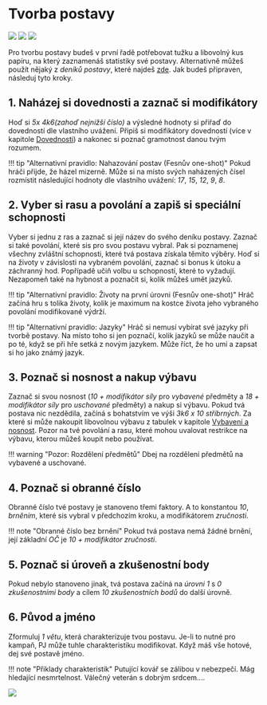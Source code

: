 # Tvorba postavy

<img src="/assets/sep_line.png"/>

<img src="/assets/Tvorba_postavy.png"/>

<img src="/assets/sep_line.png"/>

Pro tvorbu postavy budeš v první řadě potřebovat tužku a libovolný kus papíru, na který zaznamenáš statistiky své postavy. Alternativně můžeš použít nějaký z *deníků postavy*, které najdeš [zde](https://www.tkds.cz/). Jak budeš připraven, následuj tyto kroky.

## 1. Naházej si dovednosti a zaznač si modifikátory

Hoď si *5x 4k6(zahoď nejnižší číslo)* a výsledné hodnoty si přiřaď do dovedností dle vlastního uvážení. Připiš si modifikátory dovedností (více v kapitole [Dovednosti](Dovednosti.md)) a nakonec si poznač gramotnost danou tvým rozumem.

!!! tip "Alternativní pravidlo: Nahazování postav (Fesnův one-shot)"
    Pokud hráči přijde, že házel mizerně. Může si na místo svých naházených čísel rozmístit následující hodnoty dle vlastního uvážení: *17*, *15*, *12*, *9*, *8*.

## 2. Vyber si rasu a povolání a zapiš si speciální schopnosti

Vyber si jednu z ras a zaznač si její název do svého deníku postavy. Zaznač si také povolání, které sis pro svou postavu vybral. Pak si poznamenej všechny zvláštní schopnosti, které tvá postava získala těmito výběry. Hoď si na životy v závislosti na vybraném povolání, zaznač si bonus k útoku a záchranný hod. Popřípadě učiň volbu u schopností, které to vyžadují. Nezapomeň také na hybnost a poznačit si, kolik můžeš umět jazyků.

!!! tip "Alternativní pravidlo: Životy na první úrovni (Fesnův one-shot)"
    Hráč začíná hru s tolika životy, kolik je maximum na kostce života jeho vybraného povolání modifikované výdrží.

!!! tip "Alternativní pravidlo: Jazyky"
    Hráč si nemusí vybírat své jazyky při tvorbě postavy. Na místo toho si jen poznačí, kolik jazyků se může naučit a po té, když se při hře setká z novým jazykem. Může říct, že ho umí a zapsat si ho jako známý jazyk.

## 3. Poznač si nosnost a nakup výbavu

Zaznač si svou nosnost (*10 + modifikátor síly* pro *vybavené* předměty a *18 + modifikátor síly* pro *uschované* předměty) a nakup si výbavu. Pokud tvá postava nic nezdědila, začíná s bohatstvím ve výši *3k6 x 10 stříbrných*. Za které si může nakoupit libovolnou výbavu z tabulek v kapitole [Vybavení a nosnost](/Gear/#vybaveni-a-nosnost). Pozor na tvé povolání a rasu, které mohou uvalovat restrikce na výbavu, kterou můžeš koupit nebo používat.

!!! warning "Pozor: Rozdělení předmětů"
	Dbej na rozdělení předmětů na vybavené a uschované.

## 4. Poznač si obranné číslo

Obranné číslo tvé postavy je stanoveno třemi faktory. A to konstantou *10*, *brněním*, které sis vybral v předchozím kroku, a modifikátorem *zručnosti*.

!!! note "Obranné číslo bez brnění"
	Pokud tvá postava nemá žádné brnění, její základní *OČ* je *10 + modifikátor zručnosti*.

## 5. Poznač si úroveň a zkušenostní body

Pokud nebylo stanoveno jinak, tvá postava začíná na *úrovni 1* s *0 zkušenostními body* a cílem *10 zkušenostních bodů* do další úrovně.

## 6. Původ a jméno

Zformuluj *1 větu*, která charakterizuje tvou postavu. Je-li to nutné pro kampaň, PJ může tuhle charakteristiku modifikovat. Když máš vše hotové, dej své postavě jméno.

!!! note "Přiklady charakteristik"
	Putující kovář se zálibou v nebezpečí. Mág hledající nesmrtelnost. Válečný veterán s dobrým srdcem....

<img src="/assets/sep_line.png"/>
